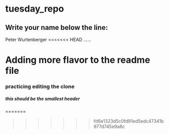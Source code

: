 # tuesday_repo

Write your name below the line:
--------------------------------------------------------

Peter Wurtenberger
<<<<<<< HEAD
......
# Adding more flavor to the readme file
### practicing editing the clone
##### this should be the smallest header
=======
>>>>>>> fd6e1323d5c0fd91ed5edc47341b977d745e9a8c
